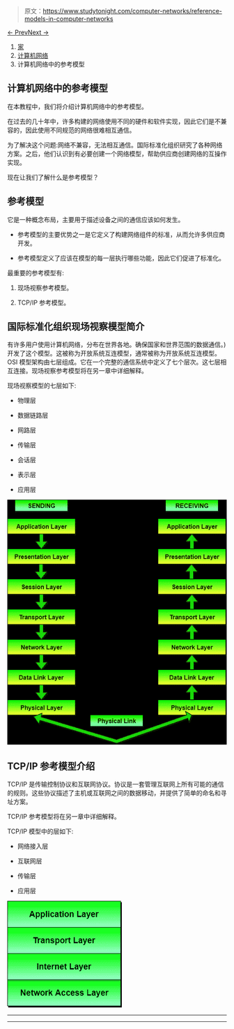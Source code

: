 > 原文：<https://www.studytonight.com/computer-networks/reference-models-in-computer-networks>

[← Prev](/computer-networks/igmp-protocol " IGMP Protocol")[Next →](/computer-networks/digital-transmission "Digital Transmission")

<nav aria-label="breadcrumb">

1.  [家](/)
2.  [计算机网络](/computer-networks)
3.  计算机网络中的参考模型

</nav>

<article>

# 计算机网络中的参考模型

在本教程中，我们将介绍计算机网络中的参考模型。

在过去的几十年中，许多构建的网络使用不同的硬件和软件实现，因此它们是不兼容的，因此使用不同规范的网络很难相互通信。

为了解决这个问题:网络不兼容，无法相互通信。国际标准化组织研究了各种网络方案。之后，他们认识到有必要创建一个网络模型，帮助供应商创建网络的互操作实现。

现在让我们了解什么是参考模型？

## 参考模型

它是一种概念布局，主要用于描述设备之间的通信应该如何发生。

*   参考模型的主要优势之一是它定义了构建网络组件的标准，从而允许多供应商开发。

*   参考模型定义了应该在模型的每一层执行哪些功能，因此它们促进了标准化。

最重要的参考模型有:

1.  现场视察参考模型。

2.  TCP/IP 参考模型。

## 国际标准化组织现场视察模型简介

有许多用户使用计算机网络，分布在世界各地。确保国家和世界范围的数据通信。)开发了这个模型。这被称为开放系统互连模型，通常被称为开放系统互连模型。OSI 模型架构由七层组成。它在一个完整的通信系统中定义了七个层次。这七层相互连接。现场视察参考模型将在另一章中详细解释。

现场视察模型的七层如下:

*   物理层

*   数据链路层

*   网路层

*   传输层

*   会话层

*   表示层

*   应用层

![ISO-OSI Model with seven layers](img/1c2ebd61ed71433f0541a9939856e4d9.png)

## TCP/IP 参考模型介绍

TCP/IP 是传输控制协议和互联网协议。协议是一套管理互联网上所有可能的通信的规则。这些协议描述了主机或互联网之间的数据移动，并提供了简单的命名和寻址方案。

TCP/IP 参考模型将在另一章中详细解释。

TCP/IP 模型中的层如下:

*   网络接入层

*   互联网层

*   传输层

*   应用层

![TCP/IP Model with four layers](img/9c2768804c5991b0f59054cc2f123c08.png)

</article>

* * *

* * *